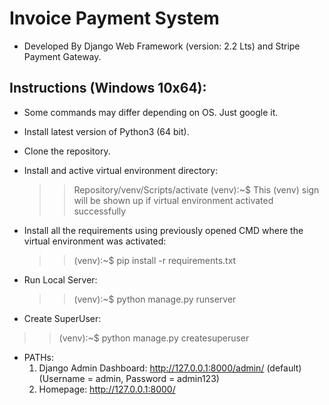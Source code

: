 # Invoice Payment System
* Developed By Django Web Framework (version: 2.2 Lts) and Stripe Payment Gateway.

## Instructions (Windows 10x64):
* Some commands may differ depending on OS. Just google it.

* Install latest version of Python3 (64 bit).

* Clone the repository.

* Install and active virtual environment directory:
  >> Repository/venv/Scripts/activate
  >>(venv):~$ This (venv) sign will be shown up if virtual environment activated successfully
  
* Install all the requirements using previously opened CMD where the virtual environment was activated:
  >>(venv):~$ pip install -r requirements.txt
  
* Run Local Server:
  >>(venv):~$ python manage.py runserver
  
 * Create SuperUser:
  >>(venv):~$ python manage.py createsuperuser
  
* PATHs:
  1. Django Admin Dashboard: http://127.0.0.1:8000/admin/ (default) (Username = admin, Password = admin123)
  2. Homepage: http://127.0.0.1:8000/
